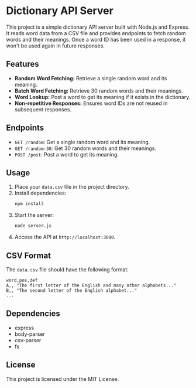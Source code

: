 # Dictionary API Server

This project is a simple dictionary API server built with Node.js and Express. It reads word data from a CSV file and provides endpoints to fetch random words and their meanings. Once a word ID has been used in a response, it won't be used again in future responses.

## Features

- **Random Word Fetching:** Retrieve a single random word and its meaning.
- **Batch Word Fetching:** Retrieve 30 random words and their meanings.
- **Word Lookup:** Post a word to get its meaning if it exists in the dictionary.
- **Non-repetitive Responses:** Ensures word IDs are not reused in subsequent responses.

## Endpoints

- `GET /random`: Get a single random word and its meaning.
- `GET /random-30`: Get 30 random words and their meanings.
- `POST /post`: Post a word to get its meaning.

## Usage

1. Place your `data.csv` file in the project directory.
2. Install dependencies:
    ```sh
    npm install
    ```
3. Start the server:
    ```sh
    node server.js
    ```
4. Access the API at `http://localhost:3000`.

## CSV Format

The `data.csv` file should have the following format:
```
word,pos,def
A,, "The first letter of the English and many other alphabets..."
B,, "The second letter of the English alphabet..."
...
```

## Dependencies

- express
- body-parser
- csv-parser
- fs

## License

This project is licensed under the MIT License.

